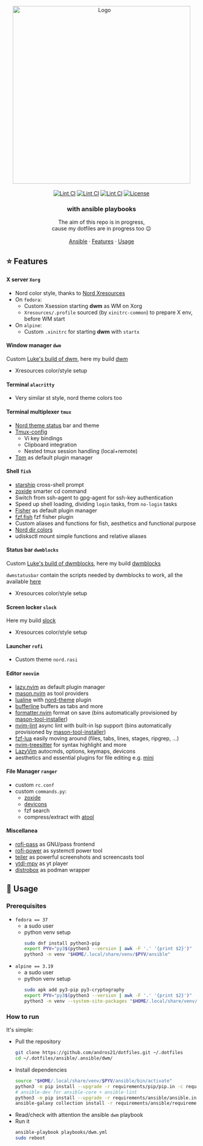 <!-- PROJECT LOGO -->
<br>
<div align="center">
  <a href="https://github.com/andros21/dotfiles">
    <picture>
      <source media="(prefers-color-scheme: dark)" srcset="https://user-images.githubusercontent.com/58751603/169137703-717ae1ef-3b2e-482b-a70b-377e38f9ee35.png">
      <img src="https://user-images.githubusercontent.com/58751603/126770241-9aa8d18c-bd06-433c-b542-1ab9f66a3495.png" alt="Logo" width="470">
    </picture>
  </a>
  <br>
  <br>
  <a href="https://github.com/andros21/dotfiles/blob/master/.github/workflows/lint.yml">
    <img src="https://img.shields.io/github/actions/workflow/status/andros21/dotfiles/lint.yml?branch=master&label=Lint%20CI&logo=github&style=flat-square" alt="Lint CI"></a>
  <a href="https://dwm.suckless.org/">
   <img src="https://img.shields.io/badge/dwm-powered-important?logo=fedora&style=flat-square" alt="Lint CI"></a>
  <a href="https://dwm.suckless.org/">
   <img src="https://img.shields.io/badge/dwm-powered-important?logo=alpinelinux&style=flat-square" alt="Lint CI"></a>
  <a href="https://github.com/andros21/dotfiles/blob/master/LICENSE">
    <img src="https://img.shields.io/github/license/andros21/dotfiles?color=blue&label=License&style=flat-square" alt="License"></a>

  <h3 align="center">with ansible playbooks</h3>
  <div align="center">
    The aim of this repo is in progress,<br>cause my dotfiles are in progress too &#128521
    <br>
    <br>
    <a href="ansible/.ansible/dwm/">Ansible</a>
    ·
    <a href="#star-features">Features</a>
    ·
    <a href="#rocket-usage">Usage</a>
  </div>
</div>

## :star: Features

#### X server `Xorg`

- Nord color style, thanks to [Nord Xresources](https://github.com/arcticicestudio/nord-xresources)
- On `fedora`:
  - Custom Xsession starting **dwm** as WM on Xorg
  - `Xresources/.profile` sourced (by `xinitrc-common`) to prepare X env, before WM start
- On `alpine`:
  - Custom `.xinitrc` for starting **dwm** with `startx`

#### Window manager `dwm`

Custom [Luke's build of dwm](https://github.com/LukeSmithxyz/dwm), here my build [dwm](https://github.com/andros21/dwm)

- Xresources color/style setup

#### Terminal `alacritty`

- Very similar st style, nord theme colors too

#### Terminal multiplexer `tmux`

- [Nord theme status](https://github.com/arcticicestudio/nord-tmux) bar and theme
- [Tmux-config](https://github.com/samoshkin/tmux-config)
  - Vi key bindings
  - Clipboard integration
  - Nested tmux session handling (local+remote)
- [Tpm](https://github.com/tmux-plugins/tpm) as default plugin manager

#### Shell `fish`

- [starship](https://starship.rs/) cross-shell prompt
- [zoxide](https://github.com/ajeetdsouza/zoxide) smarter cd command
- Switch from ssh-agent to gpg-agent for ssh-key authentication
- Speed up shell loading, dividing `login` tasks, from `no-login` tasks
- [Fisher](https://github.com/jorgebucaran/fisher) as default plugin manager
- [fzf.fish](https://github.com/PatrickF1/fzf.fish) fzf fisher plugin
- Custom aliases and functions for fish, aesthetics and functional purpose
- [Nord dir colors](https://github.com/arcticicestudio/nord-dircolors)
- udisksctl mount simple functions and relative aliases

#### Status bar `dwmblocks`

Custom [Luke's build of dwmblocks](https://github.com/LukeSmithxyz/dwmblocks), here my build [dwmblocks](https://github.com/andros21/dwmblocks)

`dwmstatusbar` contain the scripts needed by dwmblocks to work, all the available [here](https://github.com/LukeSmithxyz/voidrice/tree/master/.local/bin/statusbar)

- Xresources color/style setup

#### Screen locker `slock`

Here my build [slock](https://github.com/andros21/slock)

- Xresources color/style setup

#### Launcher `rofi`

- Custom theme `nord.rasi`

#### Editor `neovim`

- [lazy.nvim](https://github.com/folke/lazy.nvim) as default plugin manager
- [mason.nvim](https://github.com/williamboman/mason.nvim) as tool providers
- [lualine](https://github.com/nvim-lualine/lualine.nvim) with [nord-theme](https://github.com/arcticicestudio/nord-vim) plugin
- [bufferline](https://github.com/akinsho/bufferline.nvim) buffers as tabs and more
- [formatter.nvim](https://github.com/mhartington/formatter.nvim) format on save (bins automatically provisioned by [mason-tool-installer](https://github.com/WhoIsSethDaniel/mason-tool-installer.nvim))
- [nvim-lint](https://github.com/mfussenegger/nvim-lint) async lint with built-in lsp support (bins automatically provisioned by [mason-tool-installer](https://github.com/WhoIsSethDaniel/mason-tool-installer.nvim))
- [fzf-lua](https://github.com/ibhagwan/fzf-lua) easily moving around (files, tabs, lines, stages, ripgrep, ...)
- [nvim-treesitter](https://github.com/nvim-treesitter/nvim-treesitter) for syntax highlight and more
- [LazyVim](https://github.com/LazyVim/LazyVim) autocmds, options, keymaps, devicons
- aesthetics and essential plugins for file editing e.g. [mini](https://github.com/echasnovski/mini.nvim)

#### File Manager `ranger`

- custom `rc.conf`
- custom `commands.py`:
  - [zoxide](https://github.com/jchook/ranger-zoxide)
  - [devicons](https://github.com/alexanderjeurissen/ranger_devicons)
  - fzf search
  - compress/extract with [atool](https://www.nongnu.org/atool/)

#### Miscellanea

- [rofi-pass](https://github.com/carnager/rofi-pass) as GNU/pass frontend
- [rofi-power](https://github.com/okraits/rofi-tools) as systemctl power tool
- [teiler](https://github.com/carnager/teiler) as powerful screenshots and screencasts tool
- [ytdl-mpv](https://github.com/andros21/ytdl-mpv) as yt player
- [distrobox](https://github.com/89luca89/distrobox) as podman wrapper

## :rocket: Usage

### Prerequisites

- `fedora == 37`
  - a sudo user
  - python venv setup
    ```bash
    sudo dnf install python3-pip
    export PYV="py3$(python3 --version | awk -F '.' '{print $2}')"
    python3 -m venv "$HOME/.local/share/venv/$PYV/ansible"
    ```
- `alpine == 3.19`
  - a sudo user
  - python venv setup
    ```bash
    sudo apk add py3-pip py3-cryptography
    export PYV="py3$(python3 --version | awk -F '.' '{print $2}')"
    python3 -m venv --system-site-packages "$HOME/.local/share/venv/$PYV/ansible"
    ```

### How to run

It's simple:

- Pull the repository
  ```bash
  git clone https://github.com/andros21/dotfiles.git ~/.dotfiles
  cd ~/.dotfiles/ansible/.ansible/dwm/
  ```
- Install dependencies
  ```bash
  source "$HOME/.local/share/venv/$PYV/ansible/bin/activate"
  python3 -m pip install --upgrade -r requirements/pip/pip.in -c requirements/pip/pip.txt
  # ansible-dev for ansible-core + ansible-lint
  python3 -m pip install --upgrade -r requirements/ansible/ansible.in -c requirements/ansible/ansible.txt
  ansible-galaxy collection install -r requirements/ansible/requirements.yml
  ```
- Read/check with attention the ansible `dwm` playbook
- Run it
  ```bash
  ansible-playbook playbooks/dwm.yml
  sudo reboot
  ```
